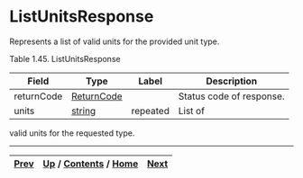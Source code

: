 # ListUnitsResponse

Represents a list of valid units for the provided unit type.

Table 1.45. ListUnitsResponse

Field| Type| Label| Description  
---|---|---|---  
returnCode| [ReturnCode](ch01s04s04.md "Return Code")|  | Status code of response.   
units| [string](ch01s11.md "gRPC Scalar Value Types")| repeated| List of
valid units for the requested type.  
  
  

* * *

[Prev](ch01s04s03s02.md) | [Up](ch01s04s03.md) / [Contents](index.md) / [Home](../../index.htm)|  [Next](ch01s04s04.md)  
---|---|---

